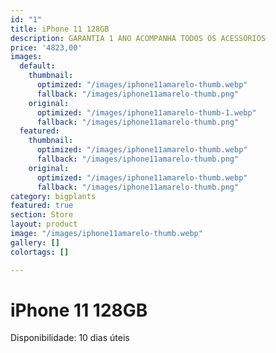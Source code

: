 ```yaml
---
id: "1"
title: iPhone 11 128GB
description: GARANTIA 1 ANO ACOMPANHA TODOS OS ACESSORIOS
price: '4823,00'
images:
  default:
    thumbnail:
      optimized: "/images/iphone11amarelo-thumb.webp"
      fallback: "/images/iphone11amarelo-thumb.png"
    original:
      optimized: "/images/iphone11amarelo-thumb-1.webp"
      fallback: "/images/iphone11amarelo-thumb.png"
  featured:
    thumbnail:
      optimized: "/images/iphone11amarelo-thumb.webp"
      fallback: "/images/iphone11amarelo-thumb.png"
    original:
      optimized: "/images/iphone11amarelo-thumb.webp"
      fallback: "/images/iphone11amarelo-thumb.png"
category: bigplants
featured: true
section: Store
layout: product
image: "/images/iphone11amarelo-thumb.webp"
gallery: []
colortags: []

---
```

# iPhone 11 128GB

Disponibilidade: 10 dias úteis